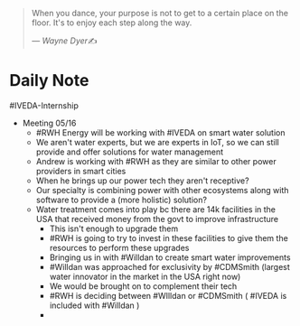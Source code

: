 > When you dance, your purpose is not to get to a certain place on the floor. It's to enjoy each step along the way.
>
> &mdash; <cite>Wayne Dyer</cite>✍️
# Daily Note
#IVEDA-Internship 

- Meeting 05/16
	- #RWH Energy will be working with #IVEDA on smart water solution
	- We aren't water experts, but we are experts in IoT, so we can still provide and offer solutions for water management
	- Andrew is working with #RWH as they are similar to other power providers in smart cities
	- When he brings up our power tech they aren't receptive?
	- Our specialty is combining power with other ecosystems along with software to provide a (more holistic) solution?
	- Water treatment comes into play bc there are 14k facilities in the USA that received money from the govt to improve infrastructure
		- This isn't enough to upgrade them
		- #RWH is going to try to invest in these facilities to give them the resources to perform these upgrades
		- Bringing us in with #Willdan to create smart water improvements
		- #Willdan was approached for exclusivity by #CDMSmith (largest water innovator in the market in the USA right now)
		- We would be brought on to complement their tech
		- #RWH is deciding between #WIlldan or #CDMSmith ( #IVEDA is included with #Willdan )
		- 